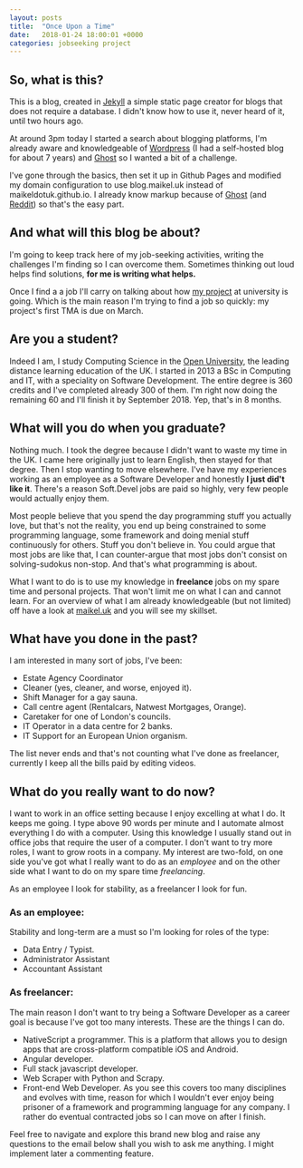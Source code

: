 ```yaml
---
layout: posts
title:  "Once Upon a Time"
date:   2018-01-24 18:00:01 +0000
categories: jobseeking project
---
```

## So, what is this?
This is a blog, created in [Jekyll](https://jekyllrb.com/) a simple static page creator for blogs that does not require a database. I didn't know how to use it, never heard of it, until two hours ago.

At around 3pm today I started a search about blogging platforms, I'm already aware and knowledgeable of [Wordpress](https://wordpress.org/download/) (I had a self-hosted blog for about 7 years) and [Ghost](https://ghost.org/) so I wanted a bit of a challenge.

I've gone through the basics, then set it up in Github Pages and modified my domain configuration to use blog.maikel.uk instead of maikeldotuk.github.io. I already know markup because of [Ghost](https://ghost.org/) (and [Reddit](www.reddit.com)) so that's the easy part.

## And what will this blog be about?

I'm going to keep track here of my job-seeking activities, writing the challenges I'm finding so I can overcome them. Sometimes thinking out loud helps find solutions, **for me is writing what helps.**

Once I find a a job I'll carry on talking about how [my project](http://css2.open.ac.uk/outis/descs/mc_courses/TM470.htm) at university is going. Which is the main reason I'm trying to find a job so quickly: my project's first TMA is due on March.

## Are you a student?

Indeed I am, I study Computing Science in the [Open University](www.open.ac.uk), the leading distance learning education of the UK. I started in 2013 a BSc in Computing and IT, with a speciality on Software Development. The entire degree is 360 credits and I've completed already 300 of them. I'm right now doing the remaining 60 and I'll finish it by September 2018. Yep, that's in 8 months.

## What will you do when you graduate?

Nothing much. I took the degree because I didn't want to waste my time in the UK. I came here originally just to learn English, then stayed for that degree. Then I stop wanting to move elsewhere. I've have my experiences working as an employee as a Software Developer and honestly **I just did't like it**. There's a reason Soft.Devel jobs are paid so highly, very few people would actually enjoy them.

Most people believe that you spend the day programming stuff you actually love, but that's not the reality, you end up being constrained to some programming language, some framework and doing menial stuff continuously for others. Stuff you don't believe in. You could argue that most jobs are like that, I can counter-argue that most jobs don't consist on solving-sudokus non-stop. And that's what programming is about.

What I want to do is to use my knowledge in **freelance** jobs on my spare time and personal projects. That won't limit me on what I can and cannot learn. For an overview of what I am already knowledgeable (but not limited) off have a look at [maikel.uk](https://www.maikel.uk) and you will see my skillset.

## What have you done in the past?

I am interested in many sort of jobs, I've been:
- Estate Agency Coordinator
- Cleaner (yes, cleaner, and worse, enjoyed it).
- Shift Manager for a gay sauna.
- Call centre agent (Rentalcars, Natwest Mortgages, Orange).
- Caretaker for one of London's councils.
- IT Operator in a data centre for 2 banks.
- IT Support for an European Union organism.

The list never ends and that's not counting what I've done as freelancer, currently I keep all the bills paid by editing videos.

## What do you really want to do now?

I want to work in an office setting because I enjoy excelling at what I do. It keeps me going. I type above 90 words per minute and I automate almost everything I do with a computer. Using this knowledge I usually stand out in office jobs that require the user of a computer. I don't want to try more roles, I want to grow roots in a company. My interest are two-fold, on one side you've got what I really want to do as an *employee* and on the other side what I want to do on my spare time *freelancing*.

As an employee I look for stability, as a freelancer I look for fun.

### As an employee:
Stability and long-term are a must so I'm looking for roles of the type:
- Data Entry / Typist.
- Administrator Assistant
- Accountant Assistant


### As freelancer:
The main reason I don't want to try being a Software Developer as a career goal is because I've got too many interests. These are the things I can do.
- NativeScript a programmer. This is a platform that allows you to design apps that are cross-platform compatible iOS and Android.
- Angular developer.
- Full stack javascript developer.
- Web Scraper with Python and Scrapy.
- Front-end Web Developer.
As you see this covers too many disciplines and evolves with time, reason for which I wouldn't ever enjoy being prisoner of a framework and programming language for any company. I rather do eventual contracted jobs so I can move on after I finish.

Feel free to navigate and explore this brand new blog and raise any questions to the email below shall you wish to ask me anything. I might implement later a commenting feature.

